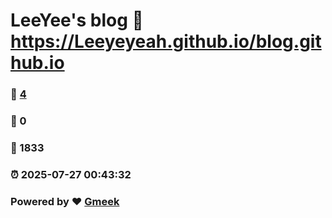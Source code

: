 # LeeYee's blog :link: https://Leeyeyeah.github.io/blog.github.io 
### :page_facing_up: [4](https://Leeyeyeah.github.io/blog.github.io/tag.html) 
### :speech_balloon: 0 
### :hibiscus: 1833 
### :alarm_clock: 2025-07-27 00:43:32 
### Powered by :heart: [Gmeek](https://github.com/Meekdai/Gmeek)
